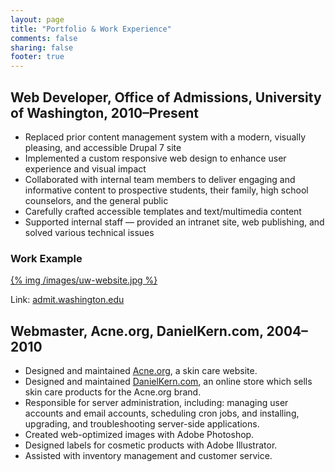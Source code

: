 ```yaml
---
layout: page
title: "Portfolio & Work Experience"
comments: false
sharing: false
footer: true
---
```


## Web Developer, Office of Admissions, University of Washington, 2010–Present

* Replaced prior content management system with a modern, visually pleasing, and accessible Drupal 7 site
* Implemented a custom responsive web design to enhance user experience and visual impact
* Collaborated with internal team members to deliver engaging and informative content to prospective students, their family, high school counselors, and the general public
* Carefully crafted accessible templates and text/multimedia content
* Supported internal staff — provided an intranet site, web publishing, and solved various technical issues

### Work Example

[{% img /images/uw-website.jpg %}](http://admit.washington.edu)

Link: [admit.washington.edu](http://admit.washington.edu)

## Webmaster, Acne.org, DanielKern.com, 2004–2010

* Designed and maintained [Acne.org](http://www.acne.org), a skin care website.
* Designed and maintained [DanielKern.com](http://www.danielkern.com), an online store which sells skin care products for the Acne.org brand.
* Responsible for server administration, including: managing user accounts and email accounts, scheduling cron jobs, and installing, upgrading, and troubleshooting server-side applications.
* Created web-optimized images with Adobe Photoshop.
* Designed labels for cosmetic products with Adobe Illustrator.
* Assisted with inventory management and customer service.

